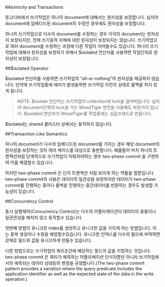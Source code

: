 #Atomicity and Transactions

몽고디비에서 쓰기작업은 하나의 document에 대해서는 원자성을 보장합니다. 심지어 document에 임베디드된 document의 수정인 경우에도 원자성을 보장합니다.

하나의 쓰기작업으로 다수의 document를 수정하는 경우 각각의 document는 원자성이 보장되지만, 전체 쓰기동작 자체에 대한 원자성이 보장되지는 않습니다. 쓰기작업으로 여러 document를 수정하는 과정에 다른 작업이 끼어들수도 있습니다. 하나의 쓰기작업에 대해서 원자성을 보장하기 위해서 $isolated 연산자를 사용하면 작업단위로 원자성이 보장됩니다.


##$isolated Operator

$isolated 연산자를 사용하면 쓰기작업의 "all-or-nothing"의 원자성을 제공하지 않습니다. 만약에 쓰기작업중에 에러가 발생을하면 쓰기작업 이전의 상태로 롤백을 하지 않게 됩니다.

>NOTE:
>$isolate 연산자는 쓰기작업이 collection에 lock을 걸어버립니다. 심지어 document단위의 lock을 거는 WiredTiger 엔진을 사용해도 마찬가지 입니다. $isolated 연산자가 WiredTiger를 작업중에는 싱글쓰레드로 만듭니다.

$isolated는 shared 클러스터 상에서는 동작하지 않습니다.


##Transaction-Like Semantics

하나의 document가 다수의 임베디드된 document를 가지는 경우 해당 document의 원자성을 보장하는 것이 여러 케이스를 대상으로 충분합니다. 예를들어 마치 하나의 트랜잭션처럼 단계적으로 쓰기작업이 이뤄저야하는 경우  two-phase commit 을 구현하여 이를 해결할수 있습니다.

하지만  two-phase commit 은 단지 트랜잭션 처럼 보이게 하는 역활을 할뿐입니다.  two-phase commit의 사용은 데이터의 일관성을 보장하지만 데이터가 two-phase commit를 진행하는 중이다 롤백을 진행하는 중간데이터를 반환하는 경우도 발생할 가능성이 있습니다.


##Concurrency Control

동시 실행제어(Concurrency Control)는 다수의 어플리케이션이 데이터의 충돌이나 일관관성을 해치지 않고 동작할수 있습니다.

첫번쨰 방법이 유니크한 index를 생성하고 유니크한 값을 가지게 하는 방법입니다. 이는 중복 생성이나 수정을 예방할수있습니다. 유니크한 인덱스를 다수의 필드에 부여하면 강제로 필드와 값을 유니크하게 만들수 있습니다.

다른 방법으로는 쓰기작업의 쿼리조건에 해당하는 필드의 값을 지정하는 것입니다. 
two-phase commit 은 쿼리가 예측하는 어플리케이션 인식자뿐만 아니라 쓰기작업에서의 예측되는 데이터 상태등의 변경을 규정합니다.(The two-phase commit pattern provides a variation where the query predicate includes the application identifier as well as the expected state of the data in the write operation.)
